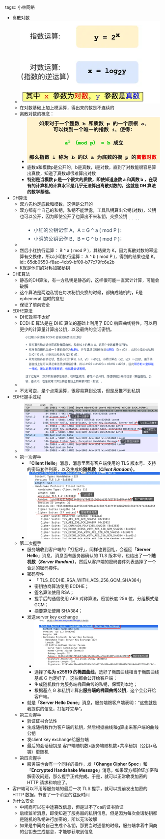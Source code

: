 tags:: 小林网络

- 离散对数
	- ![image.png](../assets/image_1708852008249_0.png)
	- 在对数基础上加上模运算，得出来的数是不连续的
	- 离散对数的概念：
		- ![image.png](../assets/image_1708852143257_0.png)
		- 底数a和模数p是公开的，b是真数，i是对数，直到了对数能很容易算出真数，知道了真数却很难算出对数
		- **特别是当模数 p 是一个很大的质数，即使知道底数 a 和真数 b ，在现有的计算机的计算水平是几乎无法算出离散对数的，这就是 DH 算法的数学基础。**
- DH算法
	- 双方先约定底数和模数，这俩是公开的
	- 双方都有个自己的私钥，私钥不能泄露，工具私钥算出公钥(对数)，公钥也可以公开，因为即使公开了也算出不来私钥，交换公钥
	- ![image.png](../assets/image_1708852559916_0.png)
	- 然后小红执行运算： B ^ a ( mod P )，其结果为 K，因为离散对数的幂运算有交换律，所以小明执行运算： A ^ b ( mod P )，得到的结果也是 K。
	  id:: 65db0550-f8ac-4cb9-bf09-b77c79fc6e2b
	- K就是他们的对称加密秘钥
- DHE算法
	- 静态的DH算法，有一方私钥是静态的，这样很可能一直累计计算，可能会破解
	- 这个算法是两边私钥在每次秘钥交换的时候，都搞成随机的，E是ephemeral 临时的意思
	- 保证了前向安全
- EDHE算法
	- DHE效率不太好
	- ECDHE 算法是在 DHE 算法的基础上利用了 ECC 椭圆曲线特性，可以用更少的计算量计算出公钥，以及最终的会话密钥。
	- ![image.png](../assets/image_1708852943193_0.png)
	- 不太可逆，是个点乘运算，很容易算到公钥，但是反推不到私钥
- EDHE握手过程
	- ![image.png](../assets/image_1708853290333_0.png)
	- 第一次握手
		- 「**Client Hello**」消息，消息里面有客户端使用的 TLS 版本号、支持的密码套件列表，以及生成的**随机数（*Client Random*）**。
		- ![image.png](../assets/image_1708853343009_0.png)
	- 第二次握手
		- 服务端收到客户端的「打招呼」，同样也要回礼，会返回「**Server Hello**」消息，消息面有服务器确认的 TLS 版本号，也给出了一个**随机数（*Server Random*）**，然后从客户端的密码套件列表选择了一个合适的密码套件。
		- 密码套件
			- 「 TLS_ECDHE_RSA_WITH_AES_256_GCM_SHA384」
			- 密钥协商算法使用 ECDHE；
			- 签名算法使用 RSA；
			- 握手后的通信使用 AES 对称算法，密钥长度 256 位，分组模式是 GCM；
			- 摘要算法使用 SHA384；
		- 发送server key exchange
			- ![image.png](../assets/image_1708853459319_0.png)
			- 选择了**名为 x25519 的椭圆曲线**，选好了椭圆曲线相当于椭圆曲线基点 G 也定好了，这些都会公开给客户端；
			- 生成随机数作为服务端椭圆曲线的私钥，保留到本地；
			- 根据基点 G 和私钥计算出**服务端的椭圆曲线公钥**，这个会公开给客户端。
		- 就是「**Server Hello Done**」消息，服务端跟客户端表明：“这些就是我提供的信息，打招呼完毕”。
	- 第三次握手
		- 验证证书合法性
		- 生成随机数作为客户端的私钥，然后根据曲线和g算出来客户端的曲线公钥
		- 发client key exchange给服务端
		- 最后的会话秘钥是 客户端随机数+服务端随机数+共享秘钥（公钥+私钥）更随机
	- 第四次握手
		- 服务端也会有一个同样的操作，发「**Change Cipher Spec**」和「**Encrypted Handshake Message**」消息，如果双方都验证加密和解密没问题，那么握手正式完成。于是，就可以正常收发加密的 HTTP 请求和响应了。
- 客户端可以不用等服务端的最后一次 TLS 握手，就可以提前发出加密的 HTTP 数据，节省了一个消息的往返时间
- 为什么安全
	- 中间商可以在中途篡改信息，但是过不了ca的证书验证
	- 后续监听消息，即使知道了服务器的私钥信息，但是因为每次会话秘钥都是随机的私钥进行加密的，所以无法破解
	- 如果是中间商自己生成个私钥，那要当时通信的时候，服务端拿着中间商的公钥去生成信息，才能够获取到信息
